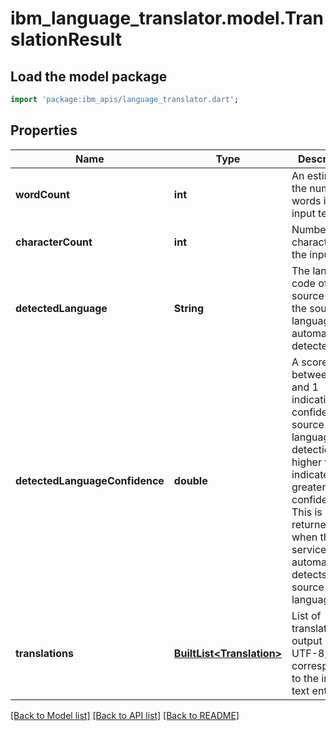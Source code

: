 # ibm_language_translator.model.TranslationResult

## Load the model package
```dart
import 'package:ibm_apis/language_translator.dart';
```

## Properties
Name | Type | Description | Notes
------------ | ------------- | ------------- | -------------
**wordCount** | **int** | An estimate of the number of words in the input text. | 
**characterCount** | **int** | Number of characters in the input text. | 
**detectedLanguage** | **String** | The language code of the source text if the source language was automatically detected. | [optional] 
**detectedLanguageConfidence** | **double** | A score between 0 and 1 indicating the confidence of source language detection. A higher value indicates greater confidence. This is returned only when the service automatically detects the source language. | [optional] 
**translations** | [**BuiltList&lt;Translation&gt;**](Translation.md) | List of translation output in UTF-8, corresponding to the input text entries. | 

[[Back to Model list]](../../README.md#documentation-for-models) [[Back to API list]](../../README.md#documentation-for-api-endpoints) [[Back to README]](../../README.md)


